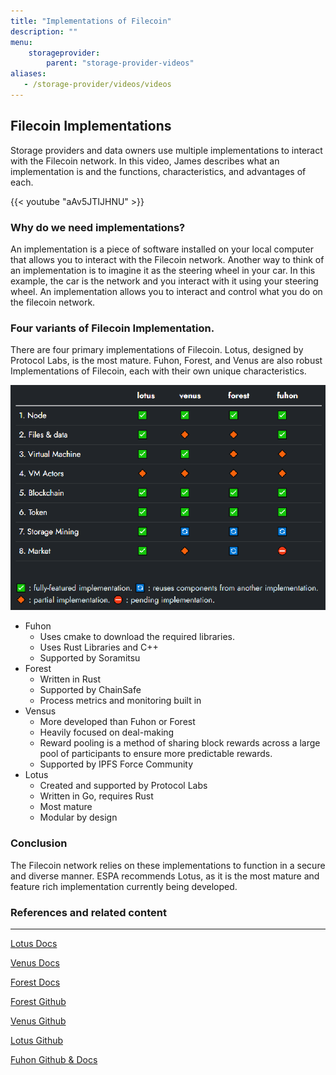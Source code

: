 ```yaml
---
title: "Implementations of Filecoin"
description: ""
menu:
    storageprovider:
        parent: "storage-provider-videos"
aliases:
   - /storage-provider/videos/videos
---
```


## Filecoin Implementations

Storage providers and data owners use multiple implementations to interact with the Filecoin network. In this video, James describes what an implementation is and the functions, characteristics, and advantages of each. 

{{< youtube "aAv5JTIJHNU" >}}

### Why do we need implementations?

 An implementation is a piece of software installed on your local computer that allows you to interact with the Filecoin network. Another way to think of an implementation is to imagine it as the steering wheel in your car. In this example, the car is the network and you interact with it using your steering wheel. An implementation allows you to interact and control what you do on the filecoin network. 

### Four variants of Filecoin Implementation.

There are four primary implementations of Filecoin. Lotus, designed by Protocol Labs, is the most mature. Fuhon, Forest, and Venus are also robust Implementations of Filecoin, each with their own unique characteristics. 

![Lotus Venus Forest Fuhon](1.png)

- Fuhon
    - Uses cmake to download the required libraries.
    - Uses Rust Libraries and C++
    - Supported by Soramitsu
- Forest
    - Written in Rust
    - Supported by ChainSafe
    - Process metrics and monitoring built in
- Vensus
    - More developed than Fuhon or Forest
    - Heavily focused on deal-making
    - Reward pooling is a method of sharing block rewards across a large pool of participants to ensure more predictable rewards.
    - Supported by IPFS Force Community
- Lotus
    - Created and supported by Protocol Labs
    - Written in Go, requires Rust
    - Most mature
    - Modular by design

### Conclusion

The Filecoin network relies on these implementations to function in a secure and diverse manner. ESPA recommends Lotus, as it is the most mature and feature rich implementation currently being developed. 

### References and related content

---

[Lotus Docs](https://lotus.filecoin.io/)

[Venus Docs](https://venus.filecoin.io/intro/#preface)

[Forest Docs](https://chainsafe.github.io/forest/)

[Forest Github](https://github.com/chainsafe/forest)

[Venus Github](https://github.com/filecoin-project/venus)

[Lotus Github](https://github.com/filecoin-project/lotus)

[Fuhon Github & Docs](https://github.com/filecoin-project/cpp-filecoin)
